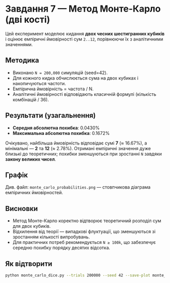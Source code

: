 # Завдання 7 — Метод Монте-Карло (дві кості)

Цей експеримент моделює кидання **двох чесних шестигранних кубиків** і оцінює емпіричні ймовірності сум `2..12`, порівнюючи їх з аналітичними значеннями.

## Методика
- Виконано `N = 200,000` симуляцій (seed=42).
- Для кожного кидка обчислюється сума на двох кубиках і накопичуються частоти.
- Емпірична ймовірність = частота / N.
- Аналітичні ймовірності відповідають класичній формулі (кількість комбінацій / 36).

## Результати (узагальнення)
- **Середня абсолютна похибка**: 0.0430%
- **Максимальна абсолютна похибка**: 0.1672%

Очікувано, найбільша ймовірність відповідає сумі **7** (≈ 16.67%), а мінімальні — **2** та **12** (≈ 2.78%). Отримані емпіричні значення дуже близькі до теоретичних; похибки зменшуються при зростанні `N` завдяки **закону великих чисел**.

## Графік
Див. файл: `monte_carlo_probabilities.png` — стовпчикова діаграма емпіричних ймовірностей.

## Висновки
- Метод Монте-Карло коректно відтворює теоретичний розподіл сум для двох кубиків.
- Відхилення від теорії — випадкові флуктуації, що зменшуються зі зростанням кількості випробувань.
- Для практичних потреб рекомендується `N ≥ 100k`, що забезпечує середню похибку порядку десятих відсотка.

## Як відтворити
```bash
python monte_carlo_dice.py --trials 200000 --seed 42 --save-plot monte_carlo_probabilities.png
```